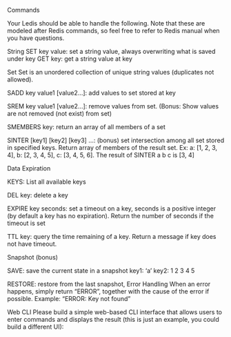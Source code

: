 Commands

Your Ledis should be able to handle the following. Note that these are modeled after Redis commands, so feel free to refer to Redis manual when you have questions.


String
SET key value: set a string value, always overwriting what is saved under key
GET key: get a string value at key


Set
Set is an unordered collection of unique string values (duplicates not allowed).

SADD key value1 [value2...]: add values to set stored at key

SREM key value1 [value2...]: remove values from set. (Bonus: Show values are not removed (not exist) from set)

SMEMBERS key: return an array of all members of a set

SINTER [key1] [key2] [key3] ...: (bonus) set intersection among all set stored in specified keys. Return array of members of the result set. Ex: a: [1, 2, 3, 4], b: [2, 3, 4, 5], c: [3, 4, 5, 6]. The result of SINTER a b c is [3, 4]


Data Expiration

KEYS: List all available keys

DEL key: delete a key

EXPIRE key seconds: set a timeout on a key, seconds is a positive integer (by default a key has no expiration). Return the number of seconds if the timeout is set

TTL key: query the time remaining of a key. Return a message if key does not have timeout.

Snapshot (bonus)

SAVE: save the current state in a snapshot
key1: ‘a’
key2: 1 2 3 4 5

RESTORE: restore from the last snapshot,
Error Handling
When an error happens, simply return “ERROR”, together with the cause of the error if possible. Example: “ERROR: Key not found”

Web CLI
Please build a simple web-based CLI interface that allows users to enter commands and displays the result (this is just an example, you could build a different UI):
